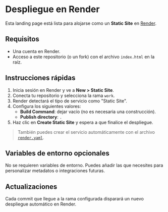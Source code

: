 # Despliegue en Render

Esta landing page está lista para alojarse como un **Static Site** en [Render](https://render.com/).

## Requisitos

- Una cuenta en Render.
- Acceso a este repositorio (o un fork) con el archivo `index.html` en la raíz.

## Instrucciones rápidas

1. Inicia sesión en Render y ve a **New > Static Site**.
2. Conecta tu repositorio y selecciona la rama `work`.
3. Render detectará el tipo de servicio como "Static Site".
4. Configura los siguientes valores:
   - **Build Command**: dejar vacío (no es necesaria una construcción).
   - **Publish directory**: `.`
5. Haz clic en **Create Static Site** y espera a que finalice el despliegue.

> También puedes crear el servicio automáticamente con el archivo [`render.yaml`](./render.yaml).

## Variables de entorno opcionales

No se requieren variables de entorno. Puedes añadir las que necesites para personalizar metadatos o integraciones futuras.

## Actualizaciones

Cada commit que llegue a la rama configurada disparará un nuevo despliegue automático en Render.
